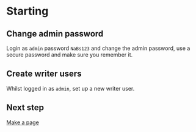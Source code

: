 # Starting
## Change admin password
Login as `admin` password `NaBs123` and change the admin password, use a secure password and make sure you remember it.

## Create writer users

Whilst logged in as `admin`, set up a new writer user.

## Next step
[Make a page](making-a-page.md)